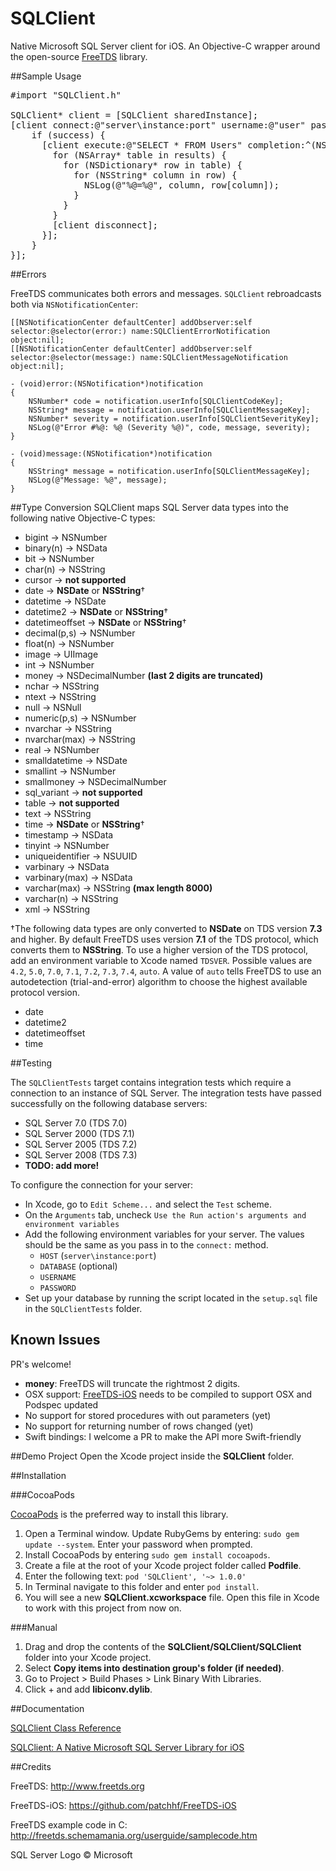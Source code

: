 SQLClient
=========

Native Microsoft SQL Server client for iOS. An Objective-C wrapper around the open-source [FreeTDS](https://github.com/FreeTDS/freetds/) library.

##Sample Usage

<pre>
&#35;import "SQLClient.h"

SQLClient* client = [SQLClient sharedInstance];
[client connect:@"server\instance:port" username:@"user" password:@"pass" database:@"db" completion:^(BOOL success) {
    if (success) {
      [client execute:@"SELECT * FROM Users" completion:^(NSArray* results) {
        for (NSArray* table in results) {
          for (NSDictionary* row in table) {
            for (NSString* column in row) {
              NSLog(@"%@=%@", column, row[column]);
            }
          }
        }             
        [client disconnect];
      }];
    }
}];
</pre>

##Errors

FreeTDS communicates both errors and messages. `SQLClient` rebroadcasts both via `NSNotificationCenter`:

```
[[NSNotificationCenter defaultCenter] addObserver:self selector:@selector(error:) name:SQLClientErrorNotification object:nil];
[[NSNotificationCenter defaultCenter] addObserver:self selector:@selector(message:) name:SQLClientMessageNotification object:nil];	

- (void)error:(NSNotification*)notification
{
	NSNumber* code = notification.userInfo[SQLClientCodeKey];
	NSString* message = notification.userInfo[SQLClientMessageKey];
	NSNumber* severity = notification.userInfo[SQLClientSeverityKey];
	NSLog(@"Error #%@: %@ (Severity %@)", code, message, severity);
}

- (void)message:(NSNotification*)notification
{
	NSString* message = notification.userInfo[SQLClientMessageKey];
	NSLog(@"Message: %@", message);
}
```

##Type Conversion
SQLClient maps SQL Server data types into the following native Objective-C types:

* bigint → NSNumber
* binary(n) → NSData
* bit → NSNumber
* char(n) → NSString
* cursor → **not supported**
* date → **NSDate** or **NSString**†
* datetime → NSDate
* datetime2 → **NSDate** or **NSString**†
* datetimeoffset → **NSDate** or **NSString**†
* decimal(p,s) → NSNumber
* float(n) → NSNumber
* image → UIImage
* int → NSNumber
* money → NSDecimalNumber **(last 2 digits are truncated)**
* nchar → NSString
* ntext → NSString
* null → NSNull
* numeric(p,s) → NSNumber
* nvarchar → NSString
* nvarchar(max) → NSString
* real → NSNumber
* smalldatetime → NSDate
* smallint → NSNumber
* smallmoney → NSDecimalNumber
* sql_variant → **not supported**
* table → **not supported**
* text → NSString
* time → **NSDate** or **NSString**†
* timestamp → NSData
* tinyint → NSNumber
* uniqueidentifier → NSUUID
* varbinary → NSData
* varbinary(max) → NSData
* varchar(max) → NSString **(max length 8000)**
* varchar(n) → NSString
* xml → NSString

†The following data types are only converted to **NSDate** on TDS version **7.3** and higher. By default FreeTDS uses version **7.1** of the TDS protocol, which converts them to **NSString**. To use a higher version of the TDS protocol, add an environment variable to Xcode named `TDSVER`. Possible values are
`4.2`, `5.0`, `7.0`, `7.1`, `7.2`, `7.3`, `7.4`, `auto`.
A value of `auto` tells FreeTDS to use an autodetection (trial-and-error) algorithm to choose the highest available protocol version.

* date
* datetime2
* datetimeoffset
* time

##Testing

The `SQLClientTests` target contains integration tests which require a connection to an instance of SQL Server. The integration tests have passed successfully on the following database servers:

* SQL Server 7.0 (TDS 7.0)
* SQL Server 2000 (TDS 7.1)
* SQL Server 2005 (TDS 7.2)
* SQL Server 2008 (TDS 7.3)
* **TODO: add more!**

To configure the connection for your server:

* In Xcode, go to `Edit Scheme...` and select the `Test` scheme.
* On the `Arguments` tab, uncheck `Use the Run action's arguments and environment variables`
* Add the following environment variables for your server. The values should be the same as you pass in to the `connect:` method.
	* `HOST` (`server\instance:port`)
	* `DATABASE` (optional)
	* `USERNAME`
	* `PASSWORD`
* Set up your database by running the script located in the `setup.sql` file in the `SQLClientTests` folder.

## Known Issues
PR's welcome!

* **money**: FreeTDS will truncate the rightmost 2 digits.
* OSX support: [FreeTDS-iOS](https://github.com/martinrybak/FreeTDS-iOS) needs to be compiled to support OSX and Podspec updated
* No support for stored procedures with out parameters (yet)
* No support for returning number of rows changed (yet)
* Swift bindings: I welcome a PR to make the API more Swift-friendly

##Demo Project
Open the Xcode project inside the **SQLClient** folder.


##Installation

###CocoaPods

<a href="http://cocoapods.org/?q=sqlclient">CocoaPods</a> is the preferred way to install this library.

1. Open a Terminal window. Update RubyGems by entering: `sudo gem update --system`. Enter your password when prompted.
2. Install CocoaPods by entering `sudo gem install cocoapods`.
3. Create a file at the root of your Xcode project folder called **Podfile**.
4. Enter the following text: `pod 'SQLClient', '~> 1.0.0'`
4. In Terminal navigate to this folder and enter `pod install`.
5. You will see a new **SQLClient.xcworkspace** file. Open this file in Xcode to work with this project from now on.

###Manual

1. Drag and drop the contents of the **SQLClient/SQLClient/SQLClient** folder into your Xcode project.
2. Select **Copy items into destination group's folder (if needed)**.
3. Go to Project > Build Phases > Link Binary With Libraries.
3. Click + and add **libiconv.dylib**.

##Documentation

<a href="http://htmlpreview.github.io/?https://raw.github.com/martinrybak/SQLClient/master/SQLClient/SQLClientDocs/html/index.html">SQLClient Class Reference</a>

<a href="http://wp.me/p3o7rD-cY">SQLClient: A Native Microsoft SQL Server Library for iOS</a>

##Credits

FreeTDS:
http://www.freetds.org

FreeTDS-iOS:
https://github.com/patchhf/FreeTDS-iOS

FreeTDS example code in C:
http://freetds.schemamania.org/userguide/samplecode.htm

SQL Server Logo
© Microsoft
